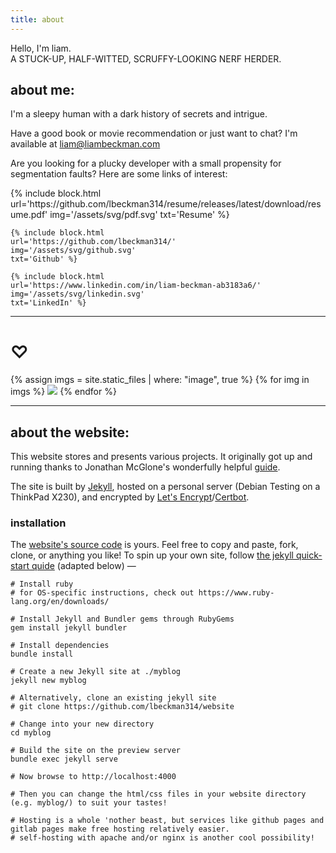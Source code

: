 ```yaml
---
title: about
---
```


<div class="center">
    <span id="hello" class="big rainbow">Hello, I'm liam.</span>
    <object id="smile" type="image/svg+xml" data="/assets/svg/icon-smile.svg"></object>
</div>

<div id="stuck-up">A STUCK-UP, HALF-WITTED, SCRUFFY-LOOKING NERF HERDER.</div>

## about me:
I'm a sleepy human with a dark history of secrets and intrigue.

Have a good book or movie recommendation or just want to chat? I'm available at <a href="mailto:liam@liambeckman.com">liam@liambeckman.com</a>

Are you looking for a plucky developer with a small propensity for segmentation faults? Here are some links of interest:

<div class="inline-block profiles">
    {% include block.html
    url='https://github.com/lbeckman314/resume/releases/latest/download/resume.pdf'
    img='/assets/svg/pdf.svg'
    txt='Resume' %}

    {% include block.html
    url='https://github.com/lbeckman314/'
    img='/assets/svg/github.svg'
    txt='Github' %}

    {% include block.html
    url='https://www.linkedin.com/in/liam-beckman-ab3183a6/'
    img='/assets/svg/linkedin.svg'
    txt='LinkedIn' %}
</div>

---

# ♡

<div class="grid" id="grid">
<!-- http://jekyllrb.com/docs/static-files/ -->
{% assign imgs = site.static_files | where: "image", true %}
{% for img in imgs %}
<img class="grid-item" src="{{ img.path }}"/>
{% endfor %}
</div>

---

## about the website:

This website stores and presents various projects. It originally got up and running thanks to Jonathan McGlone's wonderfully helpful [guide](http://jmcglone.com/guides/github-pages/).

The site is built by [Jekyll](https://jekyllrb.com/), hosted on a personal server (Debian Testing on a ThinkPad X230), and encrypted by [Let's Encrypt](https://letsencrypt.org/)/[Certbot](https://certbot.eff.org/).

### installation

The [website's source code](https://github.com/lbeckman314/website) is yours. Feel free to copy and paste, fork, clone, or anything you like! To spin up your own site, follow [the jekyll quick-start quide](https://jekyllrb.com/docs/quickstart/) (adapted below) —

```shell
# Install ruby
# for OS-specific instructions, check out https://www.ruby-lang.org/en/downloads/

# Install Jekyll and Bundler gems through RubyGems
gem install jekyll bundler

# Install dependencies
bundle install

# Create a new Jekyll site at ./myblog
jekyll new myblog

# Alternatively, clone an existing jekyll site
# git clone https://github.com/lbeckman314/website

# Change into your new directory
cd myblog

# Build the site on the preview server
bundle exec jekyll serve

# Now browse to http://localhost:4000

# Then you can change the html/css files in your website directory (e.g. myblog/) to suit your tastes!

# Hosting is a whole 'nother beast, but services like github pages and gitlab pages make free hosting relatively easier.
# self-hosting with apache and/or nginx is another cool possibility!
```
